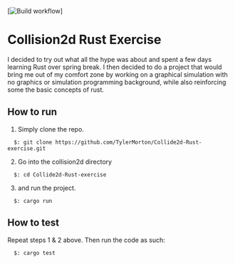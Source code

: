 [![Build workflow](https://github.com/TylerMorton/Collide2d-Rust-exercise/actions/workflows/build.yml/badge.svg)]
# Collision2d Rust Exercise

I decided to try out what all the hype was about and spent a few days learning Rust over spring break. I then decided to do a project that would bring me out of my comfort zone by working on a graphical simulation with no graphics or simulation programming background, while also reinforcing some the basic concepts of rust.

## How to run

1. Simply clone the repo.
```
  $: git clone https://github.com/TylerMorton/Collide2d-Rust-exercise.git
```
2. Go into the collision2d directory
```
  $: cd Collide2d-Rust-exercise
```
3. and run the project.
```
  $: cargo run
```

## How to test
Repeat steps 1 & 2 above. Then run the code as such:
```
  $: cargo test
```
